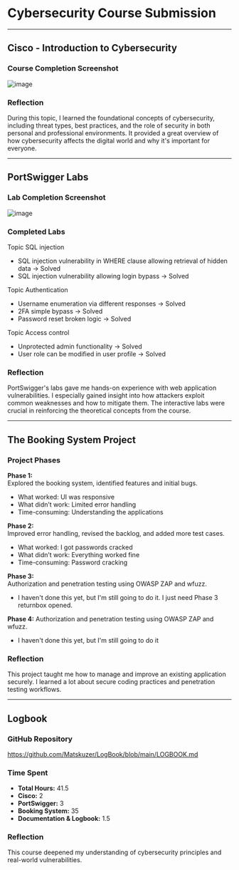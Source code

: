 # Cybersecurity Course Submission

---

## Cisco - Introduction to Cybersecurity

### Course Completion Screenshot  
![image](https://github.com/user-attachments/assets/86e4c4b5-de7c-4f46-9ba9-1da479314189)


### Reflection  
During this topic, I learned the foundational concepts of cybersecurity, including threat types, best practices, and the role of security in both personal and professional environments. It provided a great overview of how cybersecurity affects the digital world and why it's important for everyone.

---

## PortSwigger Labs

### Lab Completion Screenshot  
![image](https://github.com/user-attachments/assets/113ebacb-ec68-4877-8ee1-187896b2f32e)


### Completed Labs

Topic SQL injection
- SQL injection vulnerability in WHERE clause allowing retrieval of hidden data → Solved
- SQL injection vulnerability allowing login bypass → Solved

Topic Authentication
- Username enumeration via different responses → Solved
- 2FA simple bypass → Solved
- Password reset broken logic → Solved

Topic Access control
- Unprotected admin functionality → Solved
- User role can be modified in user profile → Solved

### Reflection  
PortSwigger's labs gave me hands-on experience with web application vulnerabilities. I especially gained insight into how attackers exploit common weaknesses and how to mitigate them. The interactive labs were crucial in reinforcing the theoretical concepts from the course.

---

## The Booking System Project

### Project Phases

**Phase 1:**  
Explored the booking system, identified features and initial bugs.  
- What worked: UI was responsive  
- What didn’t work: Limited error handling  
- Time-consuming: Understanding the applications

**Phase 2:**  
Improved error handling, revised the backlog, and added more test cases.  
- What worked: I got passwords cracked  
- What didn’t work: Everything worked fine  
- Time-consuming: Password cracking  

**Phase 3:**  
Authorization and penetration testing using OWASP ZAP and wfuzz.  
-   I haven't done this yet, but I'm still going to do it. I just need Phase 3 returnbox opened. 

**Phase 4:**
Authorization and penetration testing using OWASP ZAP and wfuzz.

-   I haven't done this yet, but I'm still going to do it

### Reflection  
This project taught me how to manage and improve an existing application securely. I learned a lot about secure coding practices and penetration testing workflows.

---

## Logbook

### GitHub Repository  
https://github.com/Matskuzer/LogBook/blob/main/LOGBOOK.md

### Time Spent

- **Total Hours:** 41.5  
- **Cisco:** 2  
- **PortSwigger:** 3
- **Booking System:**  35
- **Documentation & Logbook:** 1.5

### Reflection  
This course deepened my understanding of cybersecurity principles and real-world vulnerabilities.

